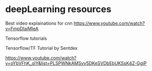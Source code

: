 # deepLearning resources

Best video explainations for cnn
https://www.youtube.com/watch?v=FmpDIaiMIeA


Tensorflow tutorials

Tensorflow/TF Tutorial by Sentdex

https://www.youtube.com/watch?v=oYbVFhK_olY&list=PLSPWNkAMSvv5DKeSVDbEbUKSsK4Z-GgiP

